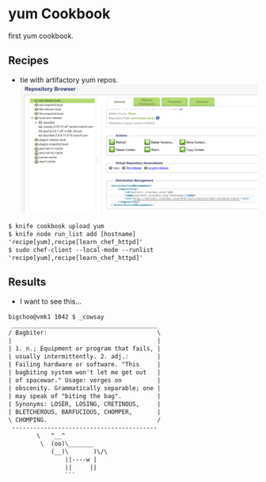 yum Cookbook
============
first yum cookbook.

Recipes
-------
* tie with artifactory yum repos.
![artifacts](https://github.com/boonchu/Cheflabs/blob/master/cookbooks/yum/artifacts.png)
```
$ knife cookbook upload yum
$ knife node run_list add [hostname] 'recipe[yum],recipe[learn_chef_httpd]'
$ sudo chef-client --local-mode --runlist 'recipe[yum],recipe[learn_chef_httpd]'
```

Results
-------
* I want to see this...
```
bigchoo@vmk1 1042 $ _cowsay
 _________________________________________
/ Bagbiter:                               \
|                                         |
| 1. n.; Equipment or program that fails, |
| usually intermittently. 2. adj.:        |
| Failing hardware or software. "This     |
| bagbiting system won't let me get out   |
| of spacewar." Usage: verges on          |
| obscenity. Grammatically separable; one |
| may speak of "biting the bag".          |
| Synonyms: LOSER, LOSING, CRETINOUS,     |
| BLETCHEROUS, BARFUCIOUS, CHOMPER,       |
\ CHOMPING.                               /
 -----------------------------------------
        \   ^__^
         \  (oo)\_______
            (__)\       )\/\
                ||----w |
                ||     ||
                ```
